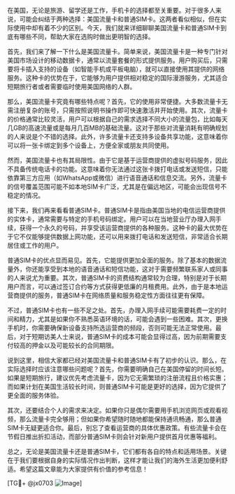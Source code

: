 在美国，无论是旅游、留学还是工作，手机卡的选择都至关重要。对于很多人来说，可能会纠结于两种选择：美国流量卡和普通SIM卡。这两者看似相似，但在实际使用中却有着不少的区别。今天，我们就来详细聊聊美国流量卡和普通SIM卡到底有哪些不同，帮助大家在选购时做出更明智的选择。

首先，我们来了解一下什么是美国流量卡。简单来说，美国流量卡是一种专门针对美国市场设计的移动数据卡，通常以流量套餐的形式提供服务。用户购买后，只需要将卡插入支持的设备（如智能手机或平板电脑），就可以直接使用其提供的网络服务。这种卡的优势在于，它能够为用户提供相对稳定的国际漫游服务，尤其适合短期旅行者或者需要临时使用美国网络的人群。

那么，美国流量卡究竟有哪些特点呢？首先，它的使用非常便捷。大多数流量卡无需注册复杂的账号，只需按照说明书操作即可快速激活并开始使用。其次，流量卡的价格通常比较灵活，用户可以根据自己的需求选择不同大小的流量包，比如每天几GB的高速流量或是每月几百MB的基础流量。这对于那些对流量消耗有明确规划的人来说是个不错的选择。此外，许多流量卡还支持多设备共享功能，这意味着你可以将一张卡绑定到多个设备上，方便全家或朋友共同使用。

然而，美国流量卡也有其局限性。由于它是基于运营商提供的虚拟号码服务，因此不具备传统电话卡的功能。这意味着你无法通过这张卡拨打电话或发送短信，只能依靠第三方应用（如WhatsApp或微信）进行语音通话和信息交流。另外，流量卡的信号覆盖范围可能不如本地SIM卡广泛，尤其是在偏远地区，可能会出现信号不稳定的情况。

接下来，我们再来看看普通SIM卡。普通SIM卡是指由美国当地的电信运营商提供的实体卡，通常需要与特定的手机号码绑定。用户可以在当地营业厅办理入网手续，获得一个永久的号码，并享受该运营商提供的各种服务。这种卡的最大优势在于它不仅能够提供数据上网功能，还可以用来拨打电话和发送短信，非常适合长期居住或工作的用户。

普通SIM卡的优点显而易见。首先，它能提供更加全面的服务。除了基本的数据流量外，你还能享受到本地的语音通话和短信功能，这对于需要频繁联系家人或同事的人来说尤为重要。其次，普通SIM卡的资费结构通常较为合理，特别是对于长期用户而言，可以通过签订合约等方式获得更低廉的月租费用。此外，由于是本地运营商提供的服务，普通SIM卡在网络质量和服务稳定性方面往往更有保障。

不过，普通SIM卡也有一些不足之处。首先，办理入网手续可能需要耗费一定的时间和精力，尤其是如果你不熟悉英语环境的话，可能会遇到一些困难。其次，更换手机时，你需要确保新设备支持所选运营商的频段，否则可能无法正常使用。最后，对于短期访美人士来说，普通SIM卡的成本可能会显得过高，因为前期需要支付较高的押金以及可能较长的合同期限。

说到这里，相信大家都已经对美国流量卡和普通SIM卡有了初步的认识。那么，在实际选择时应该注意哪些问题呢？首先，你需要明确自己在美国停留的时间长短。如果是短期旅行，建议优先考虑流量卡，因为它无需繁琐的注册流程且价格实惠；而如果计划在美国生活较长时间，则普通SIM卡可能是更好的选择，因为它提供了更全面的服务体验。

其次，还要结合个人的需求来决定。如果你只是偶尔需要用手机浏览网页或观看视频，那么流量卡完全够用；但如果你希望随时随地都能保持通讯畅通，那么普通SIM卡无疑更适合你。最后，别忘了查看运营商的具体优惠政策。有些流量卡会在节假日推出折扣活动，而部分普通SIM卡则会针对新用户提供首月优惠等福利。

总之，无论是美国流量卡还是普通SIM卡，它们都有各自的特点和适用场景。关键在于我们要根据自身的实际情况作出判断，这样才能让我们的海外生活更加便利舒适。希望这篇文章能为大家提供有价值的参考信息！

[TG💪+ @jx0703 ![Image](https://github.com/user-attachments/assets/dbca1d08-cadb-493c-b0ec-ad6f7a83f270)]